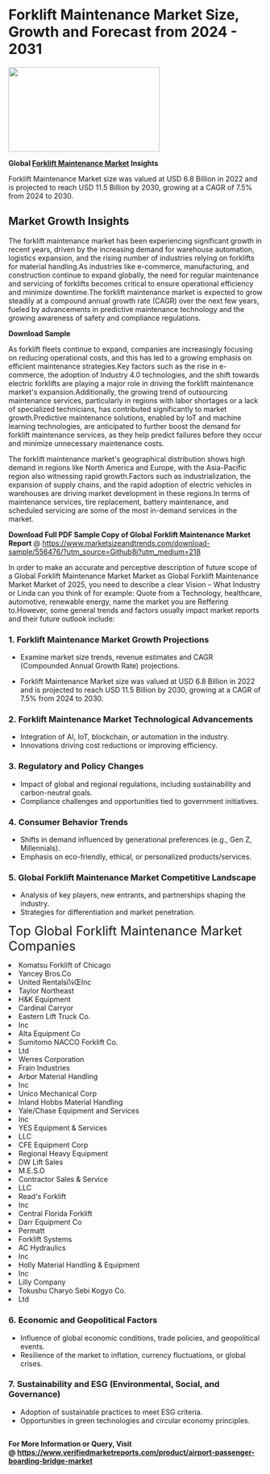 <H1>Forklift Maintenance Market Size, Growth and Forecast from 2024 - 2031</H1><img class="aligncenter size-medium wp-image-584254" src="https://thirdeyenews.in/wp-content/uploads/2024/09/Global-Market-Research-300x168.jpeg" alt="" width="300" height="168" /><p><strong>Global&nbsp;<a href="https://www.marketsizeandtrends.com/download-sample/556476/?utm_source=Github8j?utm_medium=218">Forklift Maintenance Market</a> Insights</strong></p><p>Forklift Maintenance Market size was valued at USD 6.8 Billion in 2022 and is projected to reach USD 11.5 Billion by 2030, growing at a CAGR of 7.5% from 2024 to 2030.</p><p><h2>Market Growth Insights</h2> <p>The forklift maintenance market has been experiencing significant growth in recent years, driven by the increasing demand for warehouse automation, logistics expansion, and the rising number of industries relying on forklifts for material handling.As industries like e-commerce, manufacturing, and construction continue to expand globally, the need for regular maintenance and servicing of forklifts becomes critical to ensure operational efficiency and minimize downtime.The forklift maintenance market is expected to grow steadily at a compound annual growth rate (CAGR) over the next few years, fueled by advancements in predictive maintenance technology and the growing awareness of safety and compliance regulations.</p> <p><strong>Download Sample</strong></p> <p>As forklift fleets continue to expand, companies are increasingly focusing on reducing operational costs, and this has led to a growing emphasis on efficient maintenance strategies.Key factors such as the rise in e-commerce, the adoption of Industry 4.0 technologies, and the shift towards electric forklifts are playing a major role in driving the forklift maintenance market's expansion.Additionally, the growing trend of outsourcing maintenance services, particularly in regions with labor shortages or a lack of specialized technicians, has contributed significantly to market growth.Predictive maintenance solutions, enabled by IoT and machine learning technologies, are anticipated to further boost the demand for forklift maintenance services, as they help predict failures before they occur and minimize unnecessary maintenance costs.</p> <p>The forklift maintenance market's geographical distribution shows high demand in regions like North America and Europe, with the Asia-Pacific region also witnessing rapid growth.Factors such as industrialization, the expansion of supply chains, and the rapid adoption of electric vehicles in warehouses are driving market development in these regions.In terms of maintenance services, tire replacement, battery maintenance, and scheduled servicing are some of the most in-demand services in the market.</p> <p><span class=""><strong>Download Full PDF Sample Copy of Global Forklift Maintenance Market Report</strong> @ <a href="https://www.marketsizeandtrends.com/download-sample/556476/?utm_source=Github8j?utm_medium=218" target="_blank">https://www.marketsizeandtrends.com/download-sample/556476/?utm_source=Github8j?utm_medium=218</a></span></p><p>In order to make an accurate and perceptive description of future scope of a Global&nbsp;Forklift Maintenance Market Market as Global&nbsp;Forklift Maintenance Market Market of 2025, you need to describe a clear Vision &ndash; What Industry or Linda can you think of for example: Quote from a Technology, healthcare, automotive, renewable energy, name the market you are Reffering to.However, some general trends and factors usually impact market reports and their future outlook include:</p><h3>1.&nbsp;<strong>Forklift Maintenance Market Growth Projections</strong></h3><ul><li>Examine market size trends, revenue estimates and CAGR (Compounded Annual Growth Rate) projections.</li><li><p>Forklift Maintenance Market size was valued at USD 6.8 Billion in 2022 and is projected to reach USD 11.5 Billion by 2030, growing at a CAGR of 7.5% from 2024 to 2030.</p></li></ul><h3>2.&nbsp;<strong>Forklift Maintenance Market Technological Advancements</strong></h3><ul><li>Integration of AI, IoT, blockchain, or automation in the industry.</li><li>Innovations driving cost reductions or improving efficiency.</li></ul><h3>3.&nbsp;<strong>Regulatory and Policy Changes</strong></h3><ul><li>Impact of global and regional regulations, including sustainability and carbon-neutral goals.</li><li>Compliance challenges and opportunities tied to government initiatives.</li></ul><h3>4.&nbsp;<strong>Consumer Behavior Trends</strong></h3><ul><li>Shifts in demand influenced by generational preferences (e.g., Gen Z, Millennials).</li><li>Emphasis on eco-friendly, ethical, or personalized products/services.</li></ul><h3>5.&nbsp;<strong>Global Forklift Maintenance Market Competitive Landscape</strong></h3><ul><li>Analysis of key players, new entrants, and partnerships shaping the industry.</li><li>Strategies for differentiation and market penetration.</li></ul><p data-pm-slice="1 1 []"><span style="color: inherit; font-family: inherit; font-size: 25px;">Top Global Forklift Maintenance Market Companies</span></p><div class="" data-test-id=""><p><li>Komatsu Forklift of Chicago</li><li> Yancey Bros.Co</li><li> United Rentalsï¼ŒInc</li><li> Taylor Northeast</li><li> H&K Equipment</li><li> Cardinal Carryor</li><li> Eastern Lift Truck Co.</li><li> Inc</li><li> Alta Equipment Co</li><li> Sumitomo NACCO Forklift Co.</li><li> Ltd</li><li> Werres Corporation</li><li> Frain Industries</li><li> Arbor Material Handling</li><li> Inc</li><li> Unico Mechanical Corp</li><li> Inland Hobbs Material Handling</li><li> Yale/Chase Equipment and Services</li><li> Inc</li><li> YES Equipment & Services</li><li> LLC</li><li> CFE Equipment Corp</li><li> Regional Heavy Equipment</li><li> DW Lift Sales</li><li> M.E.S.O</li><li> Contractor Sales & Service</li><li> LLC</li><li> Read's Forklift</li><li> Inc</li><li> Central Florida Forklift</li><li> Darr Equipment Co</li><li> Permatt</li><li> Forklift Systems</li><li> AC Hydraulics</li><li> Inc</li><li> Holly Material Handling & Equipment</li><li> Inc</li><li> Lilly Company</li><li> Tokushu Charyo Sebi Kogyo Co.</li><li> Ltd</li></p></div><h3>6.&nbsp;<strong>Economic and Geopolitical Factors</strong></h3><ul><li>Influence of global economic conditions, trade policies, and geopolitical events.</li><li>Resilience of the market to inflation, currency fluctuations, or global crises.</li></ul><h3>7.&nbsp;<strong>Sustainability and ESG (Environmental, Social, and Governance)</strong></h3><ul><li>Adoption of sustainable practices to meet ESG criteria.</li><li>Opportunities in green technologies and circular economy principles.</li></ul><h2><strong style="font-size: 14px;">For More Information or Query, Visit @&nbsp;</strong><a style="background-color: #ffffff; font-size: 14px;" href="https://www.marketsizeandtrends.com/report/forklift-maintenance-market/" target="_blank">https://www.verifiedmarketreports.com/product/airport-passenger-boarding-bridge-market</a></h2>